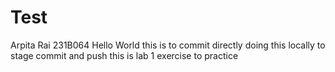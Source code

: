 # Test
Arpita Rai
231B064
Hello World
this is to commit directly
doing this locally to stage commit and push
this is lab 1 exercise to practice